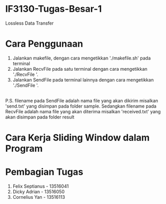 # IF3130-Tugas-Besar-1
Lossless Data Transfer

# Cara Penggunaan

1. Jalankan makefile, dengan cara mengetikkan './makefile.sh' pada terminal
2. Jalankan RecvFile pada satu terminal dengan cara mengetikkan './RecvFile <Filename> <Windowsize> <Buffersize> <Port>'.
3. Jalankan SendFile pada terminal lainnya dengan cara mengetikkan './SendFile <Filename> <Windowsize> <Buffersize> <DestinationIP> <DestinationPort>'.
<br/>
P.S. filename pada SendFile adalah nama file yang akan dikirim misalkan 'send.txt' yang disimpan pada folder sample. Sedangkan filename pada RecvFile adalah nama file yang akan diterima misalkan 'received.txt' yang akan disimpan pada folder result   

# Cara Kerja Sliding Window dalam Program


# Pembagian Tugas
1. Felix Septianus - 13516041
2. Dicky Adrian - 13516050
3. Cornelius Yan - 13516113